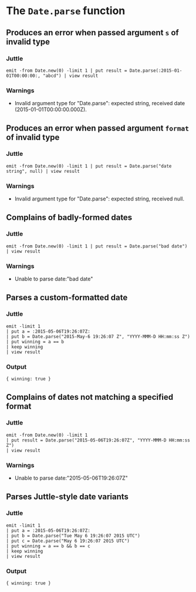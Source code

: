 The `Date.parse` function
==========================

Produces an error when passed argument `s` of invalid type
-------------------------------------------------------------

### Juttle

    emit -from Date.new(0) -limit 1 | put result = Date.parse(:2015-01-01T00:00:00:, "abcd") | view result

### Warnings

  * Invalid argument type for "Date.parse": expected string, received date (2015-01-01T00:00:00.000Z).

Produces an error when passed argument `format` of invalid type
---------------------------------------------------------------

### Juttle

    emit -from Date.new(0) -limit 1 | put result = Date.parse("date string", null) | view result

### Warnings

  * Invalid argument type for "Date.parse": expected string, received null.

Complains of badly-formed dates
---------------------------------------------------------

### Juttle

    emit -from Date.new(0) -limit 1 | put result = Date.parse("bad date") | view result

### Warnings

  * Unable to parse date:"bad date"


Parses a custom-formatted date
------------------------------------------------------------

### Juttle

    emit -limit 1
    | put a = :2015-05-06T19:26:07Z:
    | put b = Date.parse("2015-May-6 19:26:07 Z", "YYYY-MMM-D HH:mm:ss Z")
    | put winning = a == b
    | keep winning
    | view result

### Output

    { winning: true }

Complains of dates not matching a specified format
---------------------------------------------------------

### Juttle

    emit -from Date.new(0) -limit 1
    | put result = Date.parse("2015-05-06T19:26:07Z", "YYYY-MMM-D HH:mm:ss Z")
    | view result

### Warnings

  * Unable to parse date:"2015-05-06T19:26:07Z"


Parses Juttle-style date variants
------------------------------------------------------------

### Juttle

    emit -limit 1
    | put a = :2015-05-06T19:26:07Z:
    | put b = Date.parse("Tue May 6 19:26:07 2015 UTC")
    | put c = Date.parse("May 6 19:26:07 2015 UTC")
    | put winning = a == b && b == c
    | keep winning
    | view result

### Output

    { winning: true }
